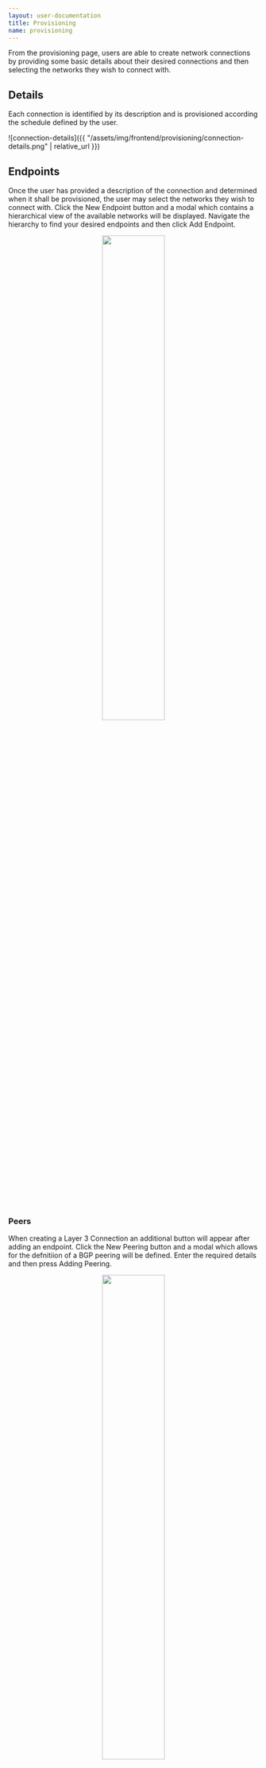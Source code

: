 ```yaml
---
layout: user-documentation
title: Provisioning
name: provisioning
---
```


From the provisioning page, users are able to create network
connections by providing some basic details about their desired
connections and then selecting the networks they wish to connect with.

## Details

Each connection is identified by its description and is provisioned
according the schedule defined by the user.

![connection-details]({{ "/assets/img/frontend/provisioning/connection-details.png" | relative_url }})

## Endpoints

Once the user has provided a description of the connection and
determined when it shall be provisioned, the user may select the
networks they wish to connect with. Click the New Endpoint button and
a modal which contains a hierarchical view of the available networks
will be displayed. Navigate the hierarchy to find your desired
endpoints and then click Add Endpoint.

<center>
    <img src="{{ "/assets/img/frontend/provisioning/new-endpoint-selected.png" | relative_url }}" width="50%"/>
</center>

### Peers

When creating a Layer 3 Connection an additional button will appear
after adding an endpoint. Click the New Peering button and a modal
which allows for the defnitiion of a BGP peering will be
defined. Enter the required details and then press Adding Peering.

<center>
    <img src="{{ "/assets/img/frontend/provisioning/new-peering.png" | relative_url }}" width="50%"/>
</center>

### Public Cloud Providers

OESS supports provisiong connections to AWS, Microsoft Azure, and
Google Cloud Platform. As provisioning for each cloud is slightly
different, use the videos in this section to setup your cloud enabled
endpoints. Additional details may be
found [here](/user-documentation/cloud-providers.html).

#### AWS Hosted Connection

<center>
<iframe width="560" height="315" src="https://www.youtube.com/embed/J-L-JtDdKfE" frameborder="0" allow="accelerometer; autoplay; encrypted-media; gyroscope; picture-in-picture" allowfullscreen></iframe>
</center>

#### Microsoft ExpressRoute

<center>
<iframe width="560" height="315" src="https://www.youtube.com/embed/LAcFWk_OiKY" frameborder="0" allow="accelerometer; autoplay; encrypted-media; gyroscope; picture-in-picture" allowfullscreen></iframe>
</center>

#### Google Partner Interconnect

## Saving the Connection

Once you've defined the connection's details and created at least two
endpoints you may save your connection. Click the save button in the
upper right corner of the page. After a few moments the connection
will be provisioned and you will be redirected to the connection's
details page.

![connection-details-3]({{ "/assets/img/frontend/provisioning/connection-details-3.png" | relative_url }})
